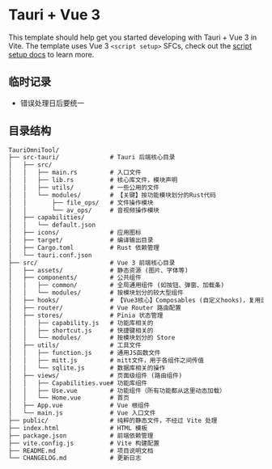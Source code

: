 # Tauri + Vue 3

This template should help get you started developing with Tauri + Vue 3 in Vite. The template uses Vue 3 `<script setup>` SFCs, check out the [script setup docs](https://v3.vuejs.org/api/sfc-script-setup.html#sfc-script-setup) to learn more.

## 临时记录
- 错误处理日后要统一

## 目录结构
```markdown
TauriOmniTool/
├── src-tauri/              # Tauri 后端核心目录
│   ├── src/
│   │   ├── main.rs         # 入口文件
│   │   ├── lib.rs          # 核心库文件，模块声明
│   │   ├── utils/          # 一些公用的文件
│   │   └── modules/        # 【关键】按功能模块划分的Rust代码
│   │       ├── file_ops/   # 文件操作模块
│   │       └── av_ops/     # 音视频操作模块
│   ├── capabilities/
│   │   └── default.json
│   ├── icons/              # 应用图标
│   ├── target/             # 编译输出目录
│   ├── Cargo.toml          # Rust 依赖管理
│   └── tauri.conf.json
├── src/                    # Vue 3 前端核心目录
│   ├── assets/             # 静态资源 (图片、字体等)
│   ├── components/         # 公共组件
│   │   ├── common/         # 全局通用组件 (如按钮、弹窗、加载条)
│   │   └── modules/        # 按模块划分的较大型组件
│   ├── hooks/              # 【Vue3核心】Composables (自定义hooks)，复用逻辑
│   ├── router/             # Vue Router 路由配置
│   ├── stores/             # Pinia 状态管理
│   │   ├── capability.js   # 功能库相关的
│   │   ├── shortcut.js     # 快捷键相关的
│   │   └── modules/        # 按模块划分的 Store
│   ├── utils/              # 工具文件
│   │   ├── function.js     # 通用JS函数文件
│   │   ├── mitt.js         # mitt文件，用于各组件之间传值
│   │   └── sqlite.js       # 数据库相关的操作
│   ├── views/              # 页面级组件 (路由组件)
│   │   ├── Capabilities.vue# 功能库组件
│   │   ├── Use.vue         # 功能组件（所有功能都从这里动态加载）
│   │   └── Home.vue        # 首页
│   ├── App.vue             # Vue 根组件
│   └── main.js             # Vue 入口文件
├── public/                 # 纯粹的静态文件，不经过 Vite 处理
├── index.html              # HTML 模板
├── package.json            # 前端依赖管理
├── vite.config.js          # Vite 构建配置
├── README.md               # 项目说明文档
└── CHANGELOG.md            # 更新日志